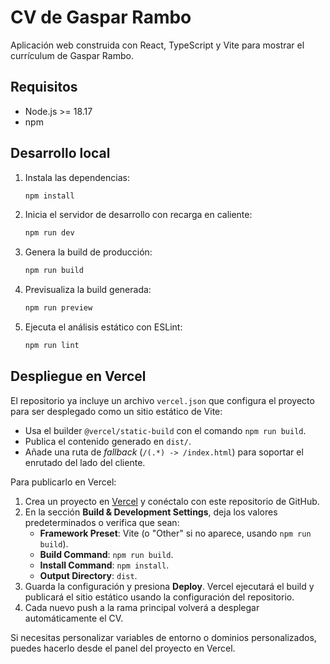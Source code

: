 # CV de Gaspar Rambo

Aplicación web construida con React, TypeScript y Vite para mostrar el currículum de Gaspar Rambo.

## Requisitos

- Node.js >= 18.17
- npm

## Desarrollo local

1. Instala las dependencias:
   ```bash
   npm install
   ```
2. Inicia el servidor de desarrollo con recarga en caliente:
   ```bash
   npm run dev
   ```
3. Genera la build de producción:
   ```bash
   npm run build
   ```
4. Previsualiza la build generada:
   ```bash
   npm run preview
   ```
5. Ejecuta el análisis estático con ESLint:
   ```bash
   npm run lint
   ```

## Despliegue en Vercel

El repositorio ya incluye un archivo `vercel.json` que configura el proyecto para ser desplegado como un sitio estático de Vite:

- Usa el builder `@vercel/static-build` con el comando `npm run build`.
- Publica el contenido generado en `dist/`.
- Añade una ruta de *fallback* (`/(.*) -> /index.html`) para soportar el enrutado del lado del cliente.

Para publicarlo en Vercel:

1. Crea un proyecto en [Vercel](https://vercel.com/) y conéctalo con este repositorio de GitHub.
2. En la sección **Build & Development Settings**, deja los valores predeterminados o verifica que sean:
   - **Framework Preset**: Vite (o "Other" si no aparece, usando `npm run build`).
   - **Build Command**: `npm run build`.
   - **Install Command**: `npm install`.
   - **Output Directory**: `dist`.
3. Guarda la configuración y presiona **Deploy**. Vercel ejecutará el build y publicará el sitio estático usando la configuración del repositorio.
4. Cada nuevo push a la rama principal volverá a desplegar automáticamente el CV.

Si necesitas personalizar variables de entorno o dominios personalizados, puedes hacerlo desde el panel del proyecto en Vercel.
